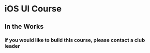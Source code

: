 # iOS UI Course
## In the Works
### If you would like to build this course, please contact a club leader
